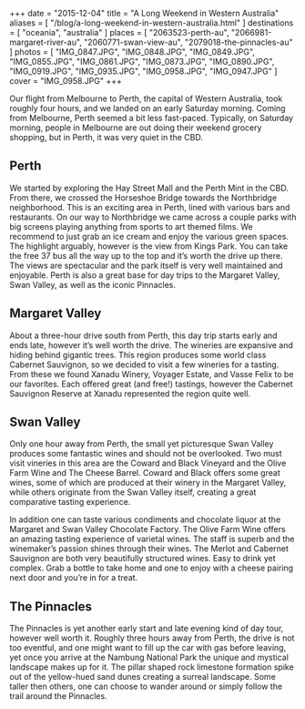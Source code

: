 +++
date    = "2015-12-04"
title   = "A Long Weekend in Western Australia"
aliases = [ "/blog/a-long-weekend-in-western-australia.html" ]
destinations = [ "oceania", "australia" ]
places  = [
  "2063523-perth-au", "2066981-margaret-river-au", "2060771-swan-view-au",
  "2079018-the-pinnacles-au"
]
photos = [
  "IMG_0847.JPG", "IMG_0848.JPG", "IMG_0849.JPG", "IMG_0855.JPG", "IMG_0861.JPG",
  "IMG_0873.JPG", "IMG_0890.JPG", "IMG_0919.JPG", "IMG_0935.JPG", "IMG_0958.JPG",
  "IMG_0947.JPG"
]
cover = "IMG_0958.JPG"
+++

Our flight from Melbourne to Perth, the capital of Western Australia, took roughly four hours, and we landed on an early Saturday morning. Coming from Melbourne, Perth seemed a bit less fast-paced. Typically, on Saturday morning, people in Melbourne are out doing their weekend grocery shopping, but in Perth, it was very quiet in the CBD.

<!--more-->
## Perth
We started by exploring the Hay Street Mall and the Perth Mint in the CBD. From there, we crossed the Horseshoe Bridge towards the Northbridge neighborhood. This is an exciting area in Perth, lined with various bars and restaurants. On our way to Northbridge we came across a couple parks with big screens playing anything from sports to art themed films. We recommend to just grab an ice cream and enjoy the various green spaces. The highlight arguably, however is the view from Kings Park. You can take the free 37 bus all the way up to the top and it’s worth the drive up there. The views are spectacular and the park itself is very well maintained and enjoyable. Perth is also a great base for day trips to the Margaret Valley, Swan Valley, as well as the iconic Pinnacles.

## Margaret Valley
About a three-hour drive south from Perth, this day trip starts early and ends late, however it’s well worth the drive. The wineries are expansive and hiding behind gigantic trees. This region produces some world class Cabernet Sauvignon, so we decided to visit a few wineries for a tasting. From these we found Xanadu Winery, Voyager Estate, and Vasse Felix to be our favorites. Each offered great (and free!) tastings, however the Cabernet Sauvignon Reserve at Xanadu represented the region quite well.

## Swan Valley
Only one hour away from Perth, the small yet picturesque Swan Valley produces some fantastic wines and should not be overlooked. Two must visit vineries in this area are the Coward and Black Vineyard and the Olive Farm Wine and The Cheese Barrel. Coward and Black offers some great wines, some of which are produced at their winery in the Margaret Valley, while others originate from the Swan Valley itself, creating a great comparative tasting experience.

In addition one can taste various condiments and chocolate liquor at the Margaret and Swan Valley Chocolate Factory. The Olive Farm Wine offers an amazing tasting experience of varietal wines. The staff is superb and the winemaker’s passion shines through their wines. The Merlot and Cabernet Sauvignon are both very beautifully structured wines. Easy to drink yet complex. Grab a bottle to take home and one to enjoy with a cheese pairing next door and you’re in for a treat.

## The Pinnacles
The Pinnacles is yet another early start and late evening kind of day tour, however well worth it. Roughly three hours away from Perth, the drive is not too eventful, and one might want to fill up the car with gas before leaving, yet once you arrive at the Nambung National Park the unique and mystical landscape makes up for it. The pillar shaped rock limestone formation spike out of the yellow-hued sand dunes creating a surreal landscape. Some taller then others, one can choose to wander around or simply follow the trail around the Pinnacles.